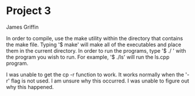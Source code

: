 # Project 3
James Griffin

In order to compile, use the make utility within the directory
that contains the make file. Typing '$ make' will make all of 
the executables and place them in the current directory. In order
to run the programs, type '$ ./ ' with the program you wish to run.
For example, '$ ./ls' will run the ls.cpp program.

I was unable to get the cp -r function to work. It works normally when the
 '-r' flag is not used. I am unsure why this 
occurred. I was unable to figure out why this happened. 